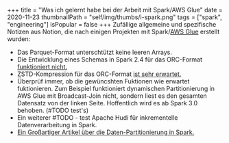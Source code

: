 +++
title = "Was ich gelernt habe bei der Arbeit mit Spark/AWS Glue"
date = 2020-11-23
thumbnailPath = "self/img/thumbs/i-spark.png"
tags = ["spark", "engineering"]
isPopular = false
+++
Zufällige allgemeine und spezifische Notizen aus Notion, 
die nach einigen Projekten mit Spark/[AWS Glue](https://aws.amazon.com/glue/) erstellt wurden:
- Das Parquet-Format unterschtützt keine leeren Arrays.
- Die Entwicklung eines Schemas in Spark 2.4 für das ORC-Format [funktioniert nicht.](https://issues.apache.org/jira/browse/SPARK-27913)
- ZSTD-Kompression für das ORC-Format [ist sehr erwartet.](https://issues.apache.org/jira/browse/SPARK-33295)
- Überprüf immer, ob die gewüncshten Fuktionen wie erwartet fuktionieren. Zum Beispiel 
  funktioniert dynamischen Partitionierung in AWS Glue mit Broadcast-Join nicht, sondern liest es
  den gesamten Datensatz von der linken Seite. Hoffentlich wird es ab Spark 3.0 behoben. (#TODO test's)
- Ein weiterer #TODO - test Apache Hudi für inkrementelle Datenverarbeitung in Spark.
- [Ein Großartiger Artikel über die Daten-Partitionierung in Spark.](https://medium.com/airbnb-engineering/on-spark-hive-and-small-files-an-in-depth-look-at-spark-partitioning-strategies-a9a364f908)
